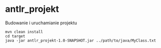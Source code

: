 # antlr_projekt

Budowanie i uruchamianie projektu
```shell script
mvn clean install
cd target
java -jar antlr_projekt-1.0-SNAPSHOT.jar ../path/to/java/MyClass.txt
```